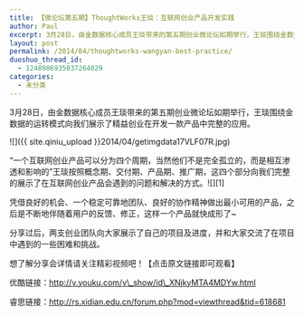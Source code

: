 ```yaml
---
title: 【微论坛第五期】ThoughtWorks王琰：互联网创业产品开发实践
author: Paul
excerpt: 3月28日，由金数据核心成员王琰带来的第五期创业微论坛如期举行，王琰围绕金数据的运转模式向我们展示了精益创业在开发一款产品中完整的应用。
layout: post
permalink: /2014/04/thoughtworks-wangyan-best-practice/
duoshuo_thread_id:
  - 1248986935037264029
categories:
  - 未分类
---
```


3月28日，由金数据核心成员王琰带来的第五期创业微论坛如期举行，王琰围绕金数据的运转模式向我们展示了精益创业在开发一款产品中完整的应用。

![]({{ site.qiniu_upload }}2014/04/getimgdata17VLF07R.jpg)

“一个互联网创业产品可以分为四个周期，当然他们不是完全孤立的，而是相互渗透和影响的”王琰按照概念期、交付期、产品期、推广期，这四个部分向我们完整的展示了在互联网创业产品会遇到的问题和解决的方式。![][1]

凭借良好的机会、一个稳定可靠地团队、良好的协作精神做出最小可用的产品，之后是不断地伴随着用户的反馈、修正，这样一个产品就快成形了~

分享过后，两支创业团队向大家展示了自己的项目及进度，并和大家交流了在项目中遇到的一些困难和挑战。

想了解分享会详情请关注精彩视频吧！【点击原文链接即可观看】

优酷链接：http://v.youku.com/v\_show/id\_XNjkyMTA4MDYw.html

睿思链接：http://rs.xidian.edu.cn/forum.php?mod=viewthread&tid=618681